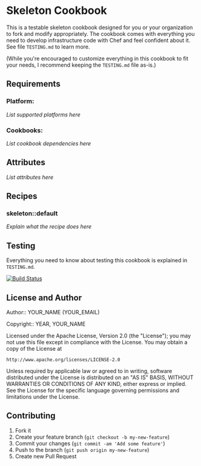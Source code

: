 Skeleton Cookbook
=================

This is a testable skeleton cookbook designed for you or your organization to
fork and modify appropriately. The cookbook comes with everything you need to
develop infrastructure code with Chef and feel confident about it. See file
`TESTING.md` to learn more.

(While you're encouraged to customize everything in this cookbook to fit your
needs, I recommend keeping the `TESTING.md` file as-is.)

Requirements
------------

### Platform:

*List supported platforms here*

### Cookbooks:

*List cookbook dependencies here*

Attributes
----------

*List attributes here*

Recipes
-------

### skeleton::default

*Explain what the recipe does here*

Testing
-------

Everything you need to know about testing this cookbook is explained in
`TESTING.md`.

[![Build Status](https://travis-ci.org/mlafeldt/skeleton-cookbook.png?branch=master)](https://travis-ci.org/mlafeldt/skeleton-cookbook)

License and Author
------------------

Author:: YOUR_NAME (YOUR_EMAIL)

Copyright:: YEAR, YOUR_NAME

Licensed under the Apache License, Version 2.0 (the "License");
you may not use this file except in compliance with the License.
You may obtain a copy of the License at

    http://www.apache.org/licenses/LICENSE-2.0

Unless required by applicable law or agreed to in writing, software
distributed under the License is distributed on an "AS IS" BASIS,
WITHOUT WARRANTIES OR CONDITIONS OF ANY KIND, either express or implied.
See the License for the specific language governing permissions and
limitations under the License.

Contributing
------------

1. Fork it
2. Create your feature branch (`git checkout -b my-new-feature`)
3. Commit your changes (`git commit -am 'Add some feature'`)
4. Push to the branch (`git push origin my-new-feature`)
5. Create new Pull Request
